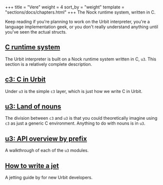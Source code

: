 +++
title = "Vere"
weight = 4
sort_by = "weight"
template = "sections/docs/chapters.html"
+++
The Nock runtime system, written in C.

Keep reading if you're planning to work on the Urbit interpreter, you're a
language implementation geek, or you don't really understand anything until
you've seen the actual structs.

## [C runtime system](./docs/learn/vere/runtime.md)

The Urbit interpreter is built on a Nock runtime system written
in C, `u3`.  This section is a relatively complete description.

## [c3: C in Urbit](./docs/learn/vere/c.md)

Under `u3` is the simple `c3` layer, which is just how we write C
in Urbit.

## [u3: Land of nouns](./docs/learn/vere/nouns.md)

The division between `c3` and `u3` is that you could theoretically
imagine using `c3` as just a generic C environment.  Anything to do
with nouns is in `u3`.

## [u3: API overview by prefix](./docs/learn/vere/api.md)

A walkthrough of each of the `u3` modules.

## [How to write a jet](./docs/learn/vere/jetting.md)

A jetting guide by for new Urbit developers.
